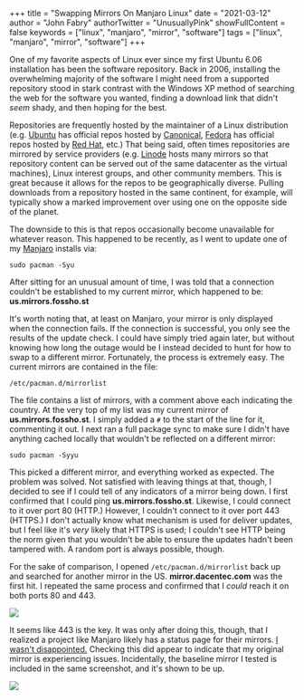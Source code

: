 +++
title = "Swapping Mirrors On Manjaro Linux"
date = "2021-03-12"
author = "John Fabry"
authorTwitter = "UnusuallyPink"
showFullContent = false
keywords = ["linux", "manjaro", "mirror", "software"]
tags = ["linux", "manjaro", "mirror", "software"]
+++

One of my favorite aspects of Linux ever since my first Ubuntu 6.06 installation has been the software repository. Back in 2006, installing the overwhelming majority of the software I might need from a supported repository stood in stark contrast with the Windows XP method of searching the web for the software you wanted, finding a download link that didn't _seem_ shady, and then hoping for the best.

Repositories are frequently hosted by the maintainer of a Linux distribution (e.g. [Ubuntu](https://ubuntu.com/) has official repos hosted by [Canonical](https://canonical.com/), [Fedora](https://getfedora.org/) has official repos hosted by [Red Hat](https://www.redhat.com/en), etc.) That being said, often times repositories are mirrored by service providers (e.g. [Linode](https://www.linode.com/) hosts many mirrors so that repository content can be served out of the same datacenter as the virtual machines), Linux interest groups, and other community members. This is great because it allows for the repos to be geographically diverse. Pulling downloads from a repository hosted in the same continent, for example, will typically show a marked improvement over using one on the opposite side of the planet.

The downside to this is that repos occasionally become unavailable for whatever reason. This happened to be recently, as I went to update one of my [Manjaro](https://manjaro.org/) installs via:

`sudo pacman -Syu`

After sitting for an unusual amount of time, I was told that a connection couldn't be established to my current mirror, which happened to be: **us.mirrors.fossho.st**

It's worth noting that, at least on Manjaro, your mirror is only displayed when the connection fails. If the connection is successful, you only see the results of the update check. I could have simply tried again later, but without knowing how long the outage would be I instead decided to hunt for how to swap to a different mirror. Fortunately, the process is extremely easy. The current mirrors are contained in the file:

`/etc/pacman.d/mirrorlist`

The file contains a list of mirrors, with a comment above each indicating the country. At the very top of my list was my current mirror of **us.mirrors.fossho.st**. I simply added a `#` to the start of the line for it, commenting it out. I next ran a full package sync to make sure I didn't have anything cached locally that wouldn't be reflected on a different mirror:

`sudo pacman -Syyu`

This picked a different mirror, and everything worked as expected. The problem was solved. Not satisfied with leaving things at that, though, I decided to see if I could tell of any indicators of a mirror being down. I first confirmed that I could ping **us.mirrors.fossho.st**. Likewise, I could connect to it over port 80 (HTTP.) However, I couldn't connect to it over port 443 (HTTPS.) I don't actually know what mechanism is used for deliver updates, but I feel like it's _very_ likely that HTTPS is used; I couldn't see HTTP being the norm given that you wouldn't be able to ensure the updates hadn't been tampered with. A random port is always possible, though.

For the sake of comparison, I opened `/etc/pacman.d/mirrorlist` back up and searched for another mirror in the US. **mirror.dacentec.com** was the first hit. I repeated the same process and confirmed that I _could_ reach it on both ports 80 and 443.

![](images/nmap_mirrors_full.png)

It seems like 443 is the key. It was only after doing this, though, that I realized a project like Manjaro likely has a status page for their mirrors. [I wasn't disappointed.](https://repo.manjaro.org/) Checking this did appear to indicate that my original mirror is experiencing issues. Incidentally, the baseline mirror I tested is included in the same screenshot, and it's shown to be up.

![](images/mirror_status-1024x139.png)

